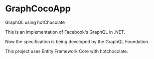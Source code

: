 # GraphCocoApp
GraphQL using hotChocolate

This is an implementation of Facebook's GraphQL in .NET.

Now the specification is being developed by the GraphQL Foundation.

This project uses Entity Framework Core  with hotchocolate.
